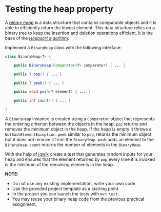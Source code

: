 # Testing the heap property

A [*binary heap*](https://en.wikipedia.org/wiki/Binary_heap) is a data structure that contains comparable objects and it is able to efficiently return the lowest element.
This data structure relies on a binary tree to keep the insertion and deletion operations efficient. It is the base of the [*Heapsort* algorithm](https://en.wikipedia.org/wiki/Heapsort).

Implement a `BinaryHeap` class with the following interface:

```java
class BinaryHeap<T> {

    public BinaryHeap(Comparator<T> comparator) { ... }

    public T pop() { ... }

    public T peek() { ... }

    public void push(T element) { ... }

    public int count() { ... }

}
```

A `BinaryHeap` instance is created using a `Comparator` object that represents the ordering criterion between the objects in the heap.
`pop` returns and removes the minimum object in the heap. If the heap is empty it throws a `NotSuchElementException`.
`peek` similar to `pop`, returns the minimum object but it does not remove it from the `BinaryHeap`.
`push` adds an element to the `BinaryHeap`.
`count` returns the number of elements in the `BinaryHeap`.

With the help of [jqwik](https://jqwik.net/) create a test that generates random inputs for your heap and ensures that the element returned by `pop` every time it is invoked is the minimum of the remaining elements in the heap.


**NOTE:** 
- Do not use any existing implementation, write your own code. 
- Use the provided project template as a starting point. 
- In the project you can launch the tests with `mvn test`.
- You may reuse your binary heap code from the previous practical assignment.
